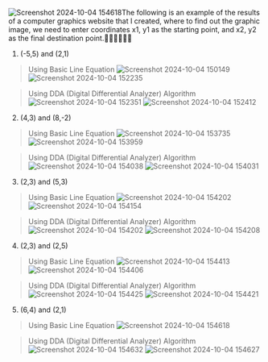 ![Screenshot 2024-10-04 154618](https://github.com/user-attachments/assets/d1e0d537-64ba-4ae5-aa09-e36b136b53ed)The following is an example of the results of a computer graphics website that I created, where to find out the graphic image, we need to enter coordinates x1, y1 as the starting point, and x2, y2 as the final destination point.🧑🏻‍💻🧑🏻‍💻

1. (-5,5) and (2,1) 
> Using Basic Line Equation
![Screenshot 2024-10-04 150149](https://github.com/user-attachments/assets/b26192d6-190e-4d48-a40a-51f278a6e8e8)
![Screenshot 2024-10-04 152235](https://github.com/user-attachments/assets/7ace67aa-f672-4dc4-ac25-b286442a2f95)

> Using DDA (Digital Differential Analyzer) Algorithm
![Screenshot 2024-10-04 152351](https://github.com/user-attachments/assets/f82e0722-fc16-4123-9f9d-3d632c836536)
![Screenshot 2024-10-04 152412](https://github.com/user-attachments/assets/f46dc948-632f-4cfa-a4ca-887cbb416b4a)

2. (4,3) and (8,-2)
> Using Basic Line Equation
![Screenshot 2024-10-04 153735](https://github.com/user-attachments/assets/ade08340-183c-4ec0-a3ad-c3f02b7f3e0c)
![Screenshot 2024-10-04 153959](https://github.com/user-attachments/assets/afdb6ee5-8fff-4cb4-b6e4-17fd6d151d97)

> Using DDA (Digital Differential Analyzer) Algorithm
![Screenshot 2024-10-04 154038](https://github.com/user-attachments/assets/7ecdecd5-4622-4e4d-acc8-849277a3096c)
![Screenshot 2024-10-04 154031](https://github.com/user-attachments/assets/d2482715-04c5-4452-bc7c-153baa3c74b9)

3. (2,3) and (5,3)
> Using Basic Line Equation
![Screenshot 2024-10-04 154202](https://github.com/user-attachments/assets/87ff071c-b03b-496d-83fe-b51bfc3fedf4)
![Screenshot 2024-10-04 154154](https://github.com/user-attachments/assets/5481a7c0-a31e-4038-a819-6d6bed3283be)

> Using DDA (Digital Differential Analyzer) Algorithm
![Screenshot 2024-10-04 154202](https://github.com/user-attachments/assets/987ef370-340a-434e-ae91-2454c56fdbd2)
![Screenshot 2024-10-04 154208](https://github.com/user-attachments/assets/29ea00cd-cab7-47c4-b331-812a2ab9ed36)

4. (2,3) and (2,5)
> Using Basic Line Equation
![Screenshot 2024-10-04 154413](https://github.com/user-attachments/assets/3fb5b7f7-eb2e-4b0b-8c3d-80b8ac311730)
![Screenshot 2024-10-04 154406](https://github.com/user-attachments/assets/09014eb4-b314-4637-9fa6-1d9cb7bb8d1d)

> Using DDA (Digital Differential Analyzer) Algorithm
![Screenshot 2024-10-04 154425](https://github.com/user-attachments/assets/abdf395c-e3af-40c2-83cf-89f786f03c85)
![Screenshot 2024-10-04 154421](https://github.com/user-attachments/assets/e44a5a73-1e8c-4ad3-9a47-54d4e9240de5)

5. (6,4) and (2,1)
> Using Basic Line Equation
![Screenshot 2024-10-04 154618](https://github.com/user-attachments/assets/1a0a49a8-2211-47c5-a98d-f1b75849c43f)

> Using DDA (Digital Differential Analyzer) Algorithm
![Screenshot 2024-10-04 154632](https://github.com/user-attachments/assets/e538b5cc-7fdd-4431-a262-9cba2cc8742c)
![Screenshot 2024-10-04 154627](https://github.com/user-attachments/assets/ad26a0cc-beae-4e21-a941-173f422eb63b)
